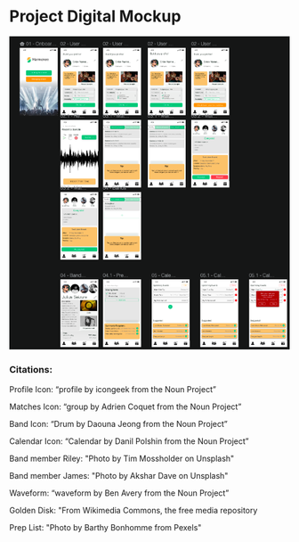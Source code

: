 # Project Digital Mockup

![HiFi_Prototype_Overview](/img/HiFi-Overview.png)

### Citations:

Profile Icon:
“profile by icongeek from the Noun Project”

Matches Icon:
“group by Adrien Coquet from the Noun Project”

Band Icon:
“Drum by Daouna Jeong from the Noun Project”

Calendar Icon:
“Calendar by Danil Polshin from the Noun Project”


Band member Riley:
"Photo by Tim Mossholder on Unsplash"

Band member James:
"Photo by Akshar Dave on Unsplash"

Waveform:
“waveform by Ben Avery from the Noun Project”

Golden Disk:
"From Wikimedia Commons, the free media repository

Prep List:
"Photo by Barthy Bonhomme from Pexels"
